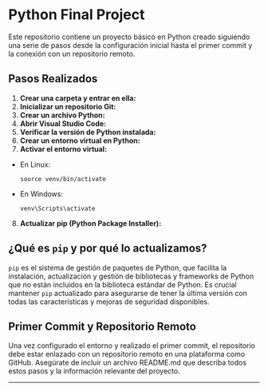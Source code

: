 # Python Final Project

Este repositorio contiene un proyecto básico en Python creado siguiendo una serie de pasos desde la configuración inicial hasta el primer commit y la conexión con un repositorio remoto.

## Pasos Realizados

1. **Crear una carpeta y entrar en ella:**
2. **Inicializar un repositorio Git:**
3. **Crear un archivo Python:**
4. **Abrir Visual Studio Code:**
5. **Verificar la versión de Python instalada:**
6. **Crear un entorno virtual en Python:**
7. **Activar el entorno virtual:**
- En Linux:
  ```
  source venv/bin/activate
  ```
- En Windows:
  ```
  venv\Scripts\activate
  ```

8. **Actualizar pip (Python Package Installer):**

## ¿Qué es `pip` y por qué lo actualizamos?

`pip` es el sistema de gestión de paquetes de Python, que facilita la instalación, actualización y gestión de bibliotecas y frameworks de Python que no están incluidos en la biblioteca estándar de Python. Es crucial mantener `pip` actualizado para asegurarse de tener la última versión con todas las características y mejoras de seguridad disponibles.

## Primer Commit y Repositorio Remoto

Una vez configurado el entorno y realizado el primer commit, el repositorio debe estar enlazado con un repositorio remoto en una plataforma como GitHub. Asegúrate de incluir un archivo README.md que describa todos estos pasos y la información relevante del proyecto.

---
